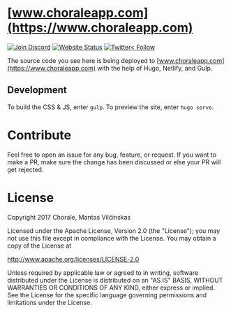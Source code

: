 # [www.choraleapp.com](https://www.choraleapp.com)

[![Join Discord](https://img.shields.io/discord/330694680318574592.svg?style=flat-square)](https://discord.gg/BUbfvsM)
[![Website Status](https://img.shields.io/website-up-down-green-red/https/www.choraleapp.com.svg?label=status&style=flat-square)](https://www.choraleapp.com)
[![Twitter< Follow](https://img.shields.io/twitter/follow/choraleapp.svg?style=social&label=follow)](https://twitter.com/choraleapp)

The source code you see here is being deployed to [www.choraleapp.com](https://www.choraleapp.com)
with the help of Hugo, Netlify, and Gulp.

## Development

To build the CSS & JS, enter `gulp`. To preview the site, enter `hugo serve`.

# Contribute

Feel free to open an issue for any bug, feature, or request. If you want to make
a PR, make sure the change has been discussed or else your PR will get rejected.

# License

Copyright 2017 Chorale, Mantas Vilčinskas

Licensed under the Apache License, Version 2.0 (the "License");
you may not use this file except in compliance with the License.
You may obtain a copy of the License at

  http://www.apache.org/licenses/LICENSE-2.0

Unless required by applicable law or agreed to in writing, software
distributed under the License is distributed on an "AS IS" BASIS,
WITHOUT WARRANTIES OR CONDITIONS OF ANY KIND, either express or implied.
See the License for the specific language governing permissions and
limitations under the License.
